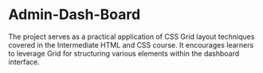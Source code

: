 # Admin-Dash-Board
The project serves as a practical application of CSS Grid layout techniques covered in the Intermediate HTML and CSS course. It encourages learners to leverage Grid for structuring various elements within the dashboard interface.

